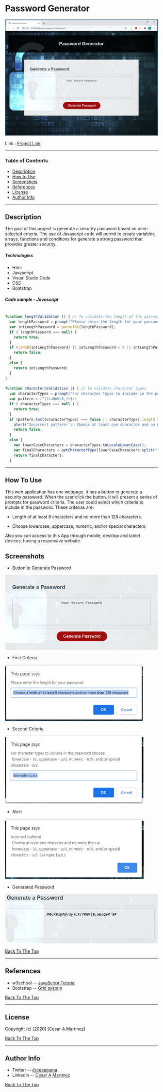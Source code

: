# Password Generator 

![picture](/images/passwordGenerator.png)

Link : [Project Link](https://cesaraugustomartinez.github.io/Password_Generator/)

---

### Table of Contents

- [Description](#description)
- [How to Use](#how-to-use)
- [Screenshots](#screenshots)
- [References](#references)
- [License](#license)
- [Author Info](#author-info)

---

## Description

The goal of this project is generate a security password based on user-selected criteria. The use of Javascript code will permit to create variables, arrays, functions and conditions for generate a strong password that provides greater security. 

##### Technologies

- Html
- Javascript
- Visual Studio Code
- CSS
- Bootstrap

##### Code sample - Javascript
#
```js
function lengthValidation () { // To validate the length of the password
  var lengthPassword = prompt("Please enter the length for your password", "Choose a lenth of at least 8 characters and no more than 128 characters"); 
  var intLengthPassword = parseInt(lengthPassword);
  if ( lengthPassword === null) {
    return true;
  }
  if (isNaN(intLengthPassword) || intLengthPassword < 8 || intLengthPassword > 128 ){
    return false;
  }
  else {
    return intLengthPassword;
  }
}

function charactersValidation () { // To validate character types
  var characterTypes = prompt("For character types to include in the password choose: \n lowercase - l/L, uppercase - u/U, numeric - n/N, and/or special characters - s/S", "Example: l,u,n,s");
  var pattern = /^[lLuUnNsS,]+$/;
  if ( characterTypes === null ) {
    return true;
  }  
  if (pattern.test(characterTypes) === false || characterTypes.length > 7){
    alert("Incorrect pattern! \n Choose at least one character and no more than 4: \n lowercase - l/L, uppercase - u/U, numeric - n/N, and/or special characters - s/S. Example: l,u,n,s");
    return false;
  }
  else {
    var lowerCaseCharacters = characterTypes.toLocaleLowerCase();
    var finalCharacters = getCharacterType(lowerCaseCharacters.split(""));
    return finalCharacters;
  }

```

---

## How To Use

This web application has one webpage. It has a button to generate a security password. When the user click the button. It will present a series of prompts for password criteria. The user could select which criteria to include in the password. These criterias are: 

- Length of at least 8 characters and no more than 128 characters.

- Choose lowercase, uppercase, numeric, and/or special characters.

 Also you can access to this App through mobile, desktop and tablet devices, having a responsive website. 

## Screenshots

- Button to Generate Password

![picture](images/ButtonDisplay.png)

- First Criteria 

![picture](images/firstCriteria.png)

- Second Criteria 

![picture](images/secondCriteria.png)

- Alert

![picture](images/alert.png)

- Generated Password

![picture](images/generatedPassword.png)


[Back To The Top](#Password-Generator)

---

## References

- w3school -- [JavaScript Tutorial](https://www.w3schools.com/js/default.asp)
- Bootstrap -- [Grid system](https://getbootstrap.com/docs/4.5/layout/grid/)

[Back To The Top](#Password-Generator)

---

## License

Copyright (c) [2020] [Cesar A Martinez]

[Back To The Top](#Password-Generator)

---

## Author Info

- Twitter -- [@cesaguma](https://twitter.com/cesaguma)
- Linkedin -- [Cesar A Martinez](https://www.linkedin.com/in/cesar-augusto-martinez-auquilla-03934a16b/)

[Back To The Top](#Password-Generator)
